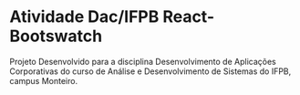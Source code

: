 # Atividade Dac/IFPB React-Bootswatch

Projeto Desenvolvido para a disciplina Desenvolvimento de Aplicações Corporativas do curso de Análise e Desenvolvimento de Sistemas do IFPB, campus Monteiro.
